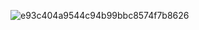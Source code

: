 ![e93c404a9544c94b99bbc8574f7b8626](https://user-images.githubusercontent.com/83945558/213472357-7c54dc0a-c074-4639-80df-3224ed011c30.gif)
